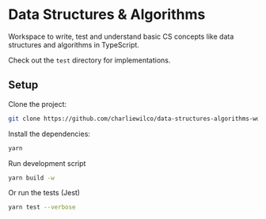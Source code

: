 # Data Structures & Algorithms

Workspace to write, test and understand basic CS concepts like data structures and algorithms in TypeScript.

Check out the `test` directory for implementations.

## Setup

Clone the project:

```sh
git clone https://github.com/charliewilco/data-structures-algorithms-workspace.git
```

Install the dependencies:

```sh
yarn
```

Run development script

```sh
yarn build -w
```

Or run the tests (Jest)

```sh
yarn test --verbose
```
